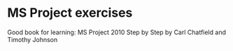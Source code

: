 MS Project exercises
=========

Good book for learning: MS Project 2010 Step by Step by Carl Chatfield and Timothy Johnson
